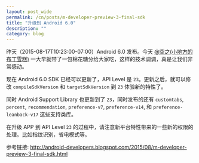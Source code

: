 ```yaml
---
layout: post_wide
permalink: /cn/posts/m-developer-preview-3-final-sdk
title: "升级到 Android 6.0"
description: ""
category: blog
---
```


昨天（2015-08-17T10:23:00-07:00）Android 6.0 发布。今天 [@空之(小地方的布丁雪糕)](http://weibo.com/u/1919737834) 一大早就带了一包棉花糖分给大家吃，这样的技术调调，真是让我们非常感动。

现在 Android 6.0 SDK 已经可以更新了，API Level 是 `23`。更新之后，就可以修改 `compileSdkVersion` 和 `targetSdkVersion` 到 `23` 体验新的特性了。

同时 Android Support Library 也更新到了 `23`，同时发布的还有 `customtabs`, `percent`, `recommendation`, `preference-v7`,  `preference-v14`, 和 `preference-leanback-v17` 这些支持类库。


在升级 APP 到 API Level `23` 的过程中，请注意新平台特性带来的一些新的权限的处理。比如指纹识别，省电模式等。


参考链接: http://android-developers.blogspot.com/2015/08/m-developer-preview-3-final-sdk.html
